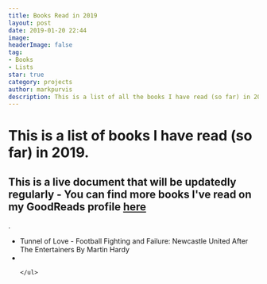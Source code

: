 ```yaml
---
title: Books Read in 2019
layout: post
date: 2019-01-20 22:44
image:
headerImage: false
tag:
- Books
- Lists
star: true
category: projects
author: markpurvis
description: This is a list of all the books I have read (so far) in 2019
---
```


<h1>This is a list of books I have read (so far) in 2019.</h1>


<h2> This is a live document that will be updatedly regularly - You can find more books I've read on my GoodReads profile <a href="//www.goodreads.com/review/list/9918109"> here </a> </h2>.


<ul class="book-list">
	<li>Tunnel of Love - Football Fighting and Failure: Newcastle United After The Entertainers By Martin Hardy</li>
	<li> </li>

	</ul>

